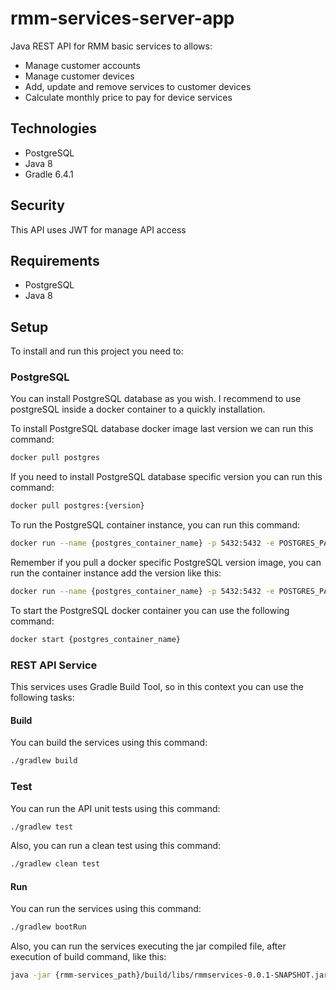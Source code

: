 # rmm-services-server-app
Java REST API for RMM basic services to allows: 
 - Manage customer accounts
 - Manage customer devices
 - Add, update and remove services to customer devices
 - Calculate monthly price to pay for device services
 
## Technologies
 - PostgreSQL
 - Java 8
 - Gradle 6.4.1
 
## Security

This API uses JWT for manage API access
 
## Requirements

 - PostgreSQL
 - Java 8 

## Setup

To install and run this project you need to:

### PostgreSQL

You can install PostgreSQL database as you wish. I recommend to use postgreSQL inside a docker container to a 
quickly installation.

To install PostgreSQL database docker image last version we can run this command: 
```bash
docker pull postgres
```
If you need to install PostgreSQL database specific version you can run this command:
```bash
docker pull postgres:{version}
```

To run the PostgreSQL container instance, you can run this command:
```bash
docker run --name {postgres_container_name} -p 5432:5432 -e POSTGRES_PASSWORD={postgres_password} -d postgres
```

Remember if you pull a docker specific PostgreSQL version image, you can run the container instance add the version 
like this:
```bash
docker run --name {postgres_container_name} -p 5432:5432 -e POSTGRES_PASSWORD={postgres_password} -d postgres:{version}
```

To start the PostgreSQL docker container you can use the following command:
```bash
docker start {postgres_container_name}
```

### REST API Service

This services uses Gradle Build Tool, so in this context you can use the following tasks:

#### Build

You can build the services using this command:

```bash
./gradlew build
```

### Test
You can run the API unit tests using this command:

```bash
./gradlew test
```

Also, you can run a clean test using this command:

```bash
./gradlew clean test
```

#### Run

You can run the services using this command:

```bash
./gradlew bootRun
```
Also, you can run the services executing the jar compiled file, after execution of build command, like this:
```bash
java -jar {rmm-services_path}/build/libs/rmmservices-0.0.1-SNAPSHOT.jar
```
